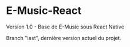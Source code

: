 # E-Music-React

Version 1.0 - Base de E-Music sous React Native


Branch "last", dernière version actuel du projet.
